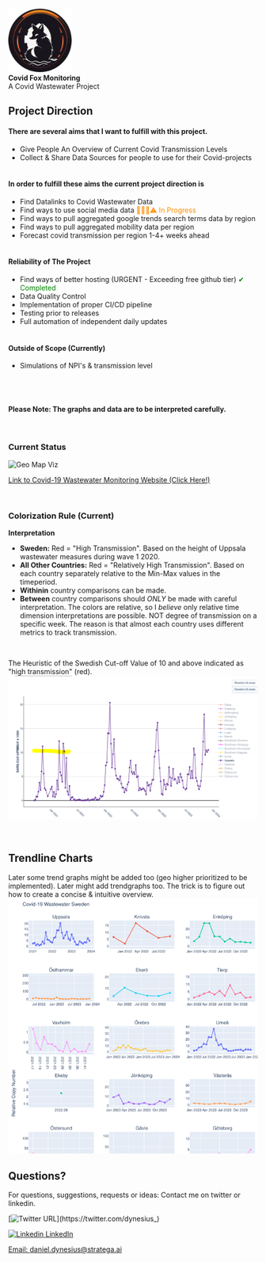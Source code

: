 <p>
    <img src="docs/red-sewer-fox.png" alt="Red Sewer Fox" width="128" height="128"> <br>
    <strong>Covid Fox Monitoring</strong> <br>
    <span class="subtext">A Covid Wastewater  Project</span>
</p>

## Project Direction
#### There are several <b>aims</b> that I want to fulfill with this project.<br>
* Give People An Overview of Current Covid Transmission Levels
* Collect & Share Data Sources for people to use for their Covid-projects
<br><br>
#### In order to fulfill these aims the current project direction is <br>
* Find Datalinks to Covid Wastewater Data
* Find ways to use social media data <span style="color: DarkOrange;">🔨👷🚧⚠️  In Progress</span>
* Find ways to pull aggregated google trends search terms data by region
* Find ways to pull aggregated mobility data per region
* Forecast covid transmission per region 1-4+ weeks ahead
<br><br>
#### Reliability of The Project
* Find ways of better hosting (URGENT - Exceeding free github tier)  <span style="color: green;">&#10004; Completed</span>
* Data Quality Control 
* Implementation of proper CI/CD pipeline
* Testing prior to releases
* Full automation of independent daily updates
<br><br>

#### Outside of Scope (Currently)
* Simulations of NPI's & transmission level
<br><br>
<br><br>
#### Please Note: The graphs and data are to be interpreted carefully.

<br>

### Current Status
![Geo Map Viz](https://github.com/danieldynesius/covid/blob/main/docs/c19_wastewater_v0.3.3.gif)

[Link to Covid-19 Wastewater Monitoring Website (Click Here!)](https://danieldynesius.github.io/covid/)

<br>

### Colorization Rule (Current)
<b>Interpretation</b>
* <b>Sweden:</b> Red = "High Transmission". Based on the height of Uppsala wastewater measures during wave 1 2020.
* <b>All Other Countries:</b> Red = "Relatively High Transmission". Based on each country separately relative to the Min-Max values in the timeperiod.
* <b>Withinin</b> country comparisons can be made.
* <b>Between</b> country comparisons should <i>ONLY</i> be made with careful interpretation. The colors are relative, so I *believe* only relative time dimension interpretations are possible. NOT degree of transmission on a specific week. The reason is that almost each country uses different metrics to track transmission.

<br>

The Heuristic of the Swedish Cut-off Value of 10 and above indicated as "high transmission" (red).
![Trendline Viz](docs/se_uppsala_c19_first_recorded_peak.png)
<br><br><br>

## Trendline Charts
Later some trend graphs might be added too (geo higher prioritized to be implemented).
Later might add trendgraphs too. The trick is to figure out how to create a concise & intuitive overview.
![Trendline Viz](docs/c19-trends.png)


## Questions?
For questions, suggestions, requests or ideas:
Contact me on twitter or linkedin.

[![Twitter URL](https://img.shields.io/twitter/url/https/twitter.com/dynesius_.svg?style=social&label=Follow%20%40dynesius_)](https://twitter.com/dynesius_)


[![Linkedin](https://i.stack.imgur.com/gVE0j.png) LinkedIn](https://www.linkedin.com/in/danieldynesius/)&nbsp;

[Email: daniel.dynesius@stratega.ai](mailto:daniel.dynesius@stratega.ai)
